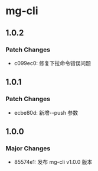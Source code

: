 # mg-cli

## 1.0.2

### Patch Changes

- c099ec0: 修复下拉命令错误问题

## 1.0.1

### Patch Changes

- ecbe80d: 新增--push 参数

## 1.0.0

### Major Changes

- 85574e1: 发布 mg-cli v1.0.0 版本
